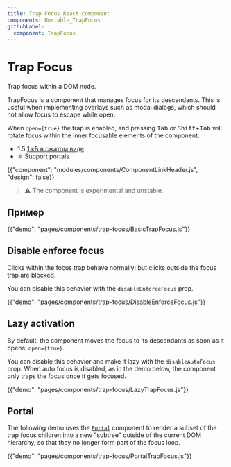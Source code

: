 ```yaml
---
title: Trap Focus React component
components: Unstable_TrapFocus
githubLabel:
  component: TrapFocus
---
```


# Trap Focus

<p class="description">Trap focus within a DOM node.</p>

TrapFocus is a component that manages focus for its descendants. This is useful when implementing overlays such as modal dialogs, which should not allow focus to escape while open.

When `open={true}` the trap is enabled, and pressing <kbd>Tab</kbd> or <kbd>Shift</kbd>+<kbd>Tab</kbd> will rotate focus within the inner focusable elements of the component.

- 1.5 [1 кБ в сжатом виде](https://material-ui.com/size-snapshot).
- ⚛️ Support portals

{{"component": "modules/components/ComponentLinkHeader.js", "design": false}}

> ⚠️ The component is experimental and unstable.

## Пример

{{"demo": "pages/components/trap-focus/BasicTrapFocus.js"}}

## Disable enforce focus

Clicks within the focus trap behave normally; but clicks outside the focus trap are blocked.

You can disable this behavior with the `disableEnforceFocus` prop.

{{"demo": "pages/components/trap-focus/DisableEnforceFocus.js"}}

## Lazy activation

By default, the component moves the focus to its descendants as soon as it opens: `open={true}`.

You can disable this behavior and make it lazy with the `disableAutoFocus` prop. When auto focus is disabled, as in the demo below, the component only traps the focus once it gets focused.

{{"demo": "pages/components/trap-focus/LazyTrapFocus.js"}}

## Portal

The following demo uses the [`Portal`](/components/portal/) component to render a subset of the trap focus children into a new "subtree" outside of the current DOM hierarchy, so that they no longer form part of the focus loop.

{{"demo": "pages/components/trap-focus/PortalTrapFocus.js"}}
